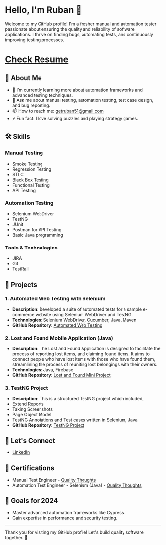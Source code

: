 # Hello, I'm Ruban 👋

Welcome to my GitHub profile! I'm a fresher manual and automation tester passionate about ensuring the quality and reliability of software applications. I thrive on finding bugs, automating tests, and continuously improving testing processes.

# [Check Resume](https://drive.google.com/file/d/1BFQmusShYOghBw_leePEYWxHQbqIcnSS/view?usp=drive_link)

## 🚀 About Me

- 🌱 I’m currently learning more about automation frameworks and advanced testing techniques.
- 💬 Ask me about manual testing, automation testing, test case design, and bug reporting.
- 📫 How to reach me: getruban51@gmail.com
- ⚡ Fun fact: I love solving puzzles and playing strategy games.

## 🛠️ Skills

### Manual Testing

- Smoke Testing
- Regression Testing
- STLC
- Black Box Testing
- Functional Testing
- API Testing

### Automation Testing

- Selenium WebDriver
- TestNG
- JUnit
- Postman for API Testing
- Basic Java programming

### Tools & Technologies

- JIRA
- Git
- TestRail
  
## 🌟 Projects

### 1. Automated Web Testing with Selenium
- **Description**: Developed a suite of automated tests for a sample e-commerce website using Selenium WebDriver and TestNG.
- **Technologies**: Selenium WebDriver, Cucumber, Java, Maven
- **GitHub Repository**: [Automated Web Testing](https://github.com/Ruban-RR/Cucumber-Project-Selenium-.git)

### 2. Lost and Found Mobile Application (Java)

- **Description**: The Lost and Found Application is designed to 
facilitate the process of reporting lost items, and 
claiming found items. It aims to connect people 
who have lost items with those who have found 
them, streamlining the process of reuniting lost 
belongings with their owners.
- **Technologies**: Java, Firebase
- **GitHub Repository**: [Lost and Found Mini Project](https://github.com/Ruban-RR/Lost-and-Found-Mini-Project.git)

### 3. TestNG Project
- **Description**: This is a structured TestNG project which included,
- Extend Reports
- Taking Screenshots
- Page Object Model
- TestNG Annotations and Test cases written in Selenium, Java
- **GitHub Repository**: [TestNG Project](https://github.com/Ruban-RR/Lost-and-Found-Mini-Project.git)


## 🤝 Let's Connect

- [LinkedIn](www.linkedin.com/in/ruban-rajasekar)

## 📜 Certifications

- Manual Test Engineer - [Quality Thoughts](https://drive.google.com/file/d/1NxXDnOIi4mHbKo_lbLUbZ0X2q7ovJD3i/view?usp=drive_link)
- Automation Test Engineer - Selenium (Java) - [Quality Thoughts](https://drive.google.com/file/d/1n8jEYap2dtGA4sfUCCplDnmVEu0RYTE_/view?usp=drive_link)

## 🎯 Goals for 2024

- Master advanced automation frameworks like Cypress.
- Gain expertise in performance and security testing.

---

Thank you for visiting my GitHub profile! Let's build quality software together. 🚀
